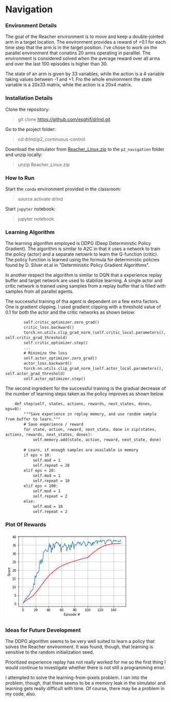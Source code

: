 # Navigation

### Environment Details

The goal of the Reacher environment is to move and keep a double-jointed arm
in a target location. The environment provides a reward of +0.1 for each time step 
that the arm is in the target position.
I've chose to work on the parallel environment that conatins 20 arms 
operating in paralllel.
The environment is considered solved when the average reward over all arms
and over the last 100 episodes is higher than 30.


The state of an arm is given by 33 variables, while the action is a 4 variable
taking values between -1 and +1. Fro the whole environment the state variable is 
a 20x33 matrix, while the action is a 20x4 matrix.


### Installation Details

Clone the repository:

> git clone https://github.com/esghif/drlnd.git

Go to the project folder:

> cd drlnd/p2_continuous-control

Download the simulator from [Reacher_Linux.zip](https://s3-us-west-1.amazonaws.com/udacity-drlnd/P2/Reacher/Reacher_Linux.zip) 
to the `p2_navigation` folder and unzip locally:

> unzip Reacher_Linux.zip


### How to Run

Start the `conda` environment provided in the classroom:

> source activate drlnd

Start `jupyter` notebook:

> jupyter notebook



### Learning Algorithm 



The learning algorithm employed is DDPG (Deep Deterministic Policy Gradient).
The algorithm is similar to A2C in that it uses a network to train
the policy (actor) and a separate netowrk to learn the Q-function (critic).
The policy function is learned using the formula for deterministic policies 
found by D. Silver et.al in "Deterministic Policy Gradient Algorithms".

In another respect the algorithm is similar to DQN that a experience
replay buffer and target network are used to stabilize learning.
A single actor and critic network is trained using samples from a replay buffer
that is filled with samples from all parallel agents.

The successful training of tha agent is dependent on a few extra factors.
One is gradient clipping. I used gradient clipping with a threshold value of 0.1
for both the actor and the critic networks as shown below:


```
        self.critic_optimizer.zero_grad()
        critic_loss.backward()
        torch.nn.utils.clip_grad_norm_(self.critic_local.parameters(), self.critic_grad_threshold)
        self.critic_optimizer.step()
        ...
        # Minimize the loss
        self.actor_optimizer.zero_grad()
        actor_loss.backward()
        torch.nn.utils.clip_grad_norm_(self.actor_local.parameters(), self.actor_grad_threshold)
        self.actor_optimizer.step()        
```

The second ingredient for the successful training is the gradual decrease of the number
of learning steps taken as the policy improves as shown below.

```
    def step(self, states, actions, rewards, next_states, dones, eps=0):
        """Save experience in replay memory, and use random sample from buffer to learn."""
        # Save experience / reward
        for state, action, reward, next_state, done in zip(states, actions, rewards, next_states, dones):
            self.memory.add(state, action, reward, next_state, done)

        # Learn, if enough samples are available in memory
        if eps < 10:
            self.mod = 1
            self.repeat = 20
        elif eps < 20:
            self.mod = 1
            self.repeat = 10
        elif eps < 100:
            self.mod = 1
            self.repeat = 2
        else:
            self.mod = 10
            self.repeat = 2  
```


### Plot Of Rewards

![Plot of Rewards](p2_scores.png)

### Ideas for Future Development

The DDPG algorithm seems to be very well suited to learn a policy that solves 
the Reacher environment. It was found, though, that learning is sensitive to 
the random initialization seed.



Prioritized experience replay has not really worked for me so the first thing I would continue to 
investigate whether there is not still a programming error. 


I attempted to solve the learning-from-pixels problem. I ran into the problem, though, that 
there seems to be a memory leak in the simulator and learning gets really difficult with time.
Of course, there may be a problem in my code, also.